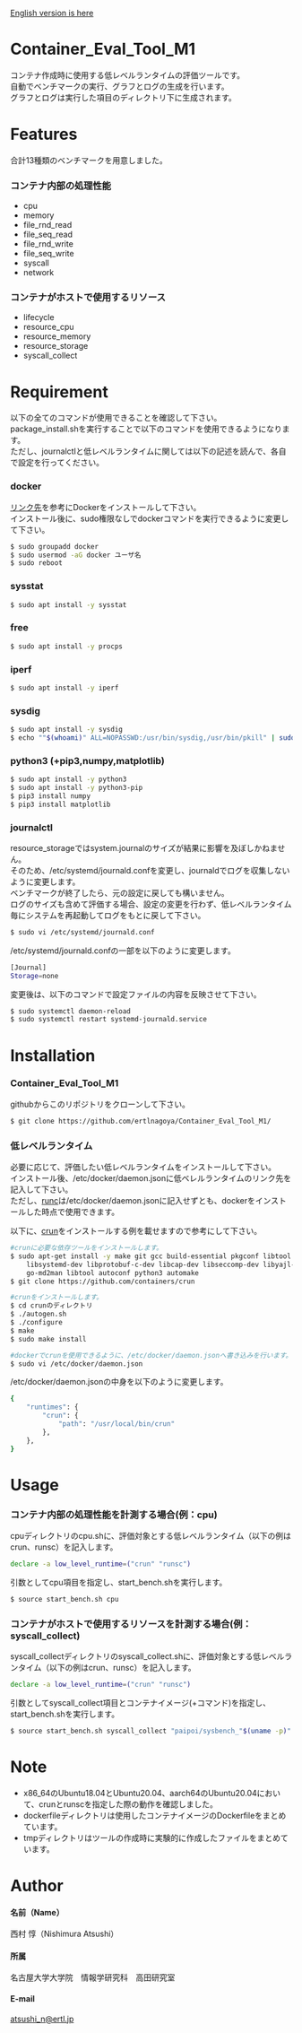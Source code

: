 [English version is here](https://github.com/ertlnagoya/Container_Eval_Tool_M1/blob/master/README%20_en.md)  
# Container_Eval_Tool_M1
コンテナ作成時に使用する低レベルランタイムの評価ツールです。   
自動でベンチマークの実行、グラフとログの生成を行います。  
グラフとログは実行した項目のディレクトリ下に生成されます。

# Features
合計13種類のベンチマークを用意しました。  
### コンテナ内部の処理性能
* cpu  
* memory
* file_rnd_read
* file_seq_read
* file_rnd_write
* file_seq_write
* syscall
* network
### コンテナがホストで使用するリソース
* lifecycle
* resource_cpu
* resource_memory
* resource_storage
* syscall_collect

# Requirement
以下の全てのコマンドが使用できることを確認して下さい。  
package_install.shを実行することで以下のコマンドを使用できるようになります。  
ただし、journalctlと低レベルランタイムに関しては以下の記述を読んで、各自で設定を行ってください。  
### docker  
[リンク先](https://matsuand.github.io/docs.docker.jp.onthefly/engine/install/ubuntu/)を参考にDockerをインストールして下さい。  
インストール後に、sudo権限なしでdockerコマンドを実行できるように変更して下さい。  
```bash
$ sudo groupadd docker
$ sudo usermod -aG docker ユーザ名
$ sudo reboot
```
### sysstat  
```bash
$ sudo apt install -y sysstat
```
### free  
```bash
$ sudo apt install -y procps
```
### iperf  
```bash
$ sudo apt install -y iperf
```
### sysdig  
```bash
$ sudo apt install -y sysdig
$ echo ""$(whoami)" ALL=NOPASSWD:/usr/bin/sysdig,/usr/bin/pkill" | sudo EDITOR='tee -a' visudo
```
### python3 (+pip3,numpy,matplotlib)  
```bash
$ sudo apt install -y python3
$ sudo apt install -y python3-pip
$ pip3 install numpy
$ pip3 install matplotlib
```
### journalctl  
resource_storageではsystem.journalのサイズが結果に影響を及ぼしかねません。  
そのため、/etc/systemd/journald.confを変更し、journaldでログを収集しないように変更します。  
ベンチマークが終了したら、元の設定に戻しても構いません。  
ログのサイズも含めて評価する場合、設定の変更を行わず、低レベルランタイム毎にシステムを再起動してログをもとに戻して下さい。
```bash
$ sudo vi /etc/systemd/journald.conf
```  
/etc/systemd/journald.confの一部を以下のように変更します。  
```bash
[Journal]
Storage=none
```
変更後は、以下のコマンドで設定ファイルの内容を反映させて下さい。  
```bash
$ sudo systemctl daemon-reload 
$ sudo systemctl restart systemd-journald.service
```  

# Installation
### Container_Eval_Tool_M1  
githubからこのリポジトリをクローンして下さい。  
```bash
$ git clone https://github.com/ertlnagoya/Container_Eval_Tool_M1/
```
### 低レベルランタイム  
[](デフォルトで[runc](https://github.com/opencontainers/runc)、[crun](https://github.com/containers/crun)、[runsc](https://gvisor.dev/docs/user_guide/install/)を使用するように設定しています。  )
必要に応じて、評価したい低レベルランタイムをインストールして下さい。  
インストール後、/etc/docker/daemon.jsonに低ベレルランタイムのリンク先を記入して下さい。  
ただし、[runc](https://github.com/opencontainers/runc)は/etc/docker/daemon.jsonに記入せずとも、dockerをインストールした時点で使用できます。  

以下に、[crun](https://github.com/containers/crun)をインストールする例を載せますので参考にして下さい。  
```bash
#crunに必要な依存ツールをインストールします。
$ sudo apt-get install -y make git gcc build-essential pkgconf libtool \
    libsystemd-dev libprotobuf-c-dev libcap-dev libseccomp-dev libyajl-dev \
    go-md2man libtool autoconf python3 automake
$ git clone https://github.com/containers/crun

#crunをインストールします。
$ cd crunのディレクトリ
$ ./autogen.sh
$ ./configure
$ make
$ sudo make install

#dockerでcrunを使用できるように、/etc/docker/daemon.jsonへ書き込みを行います。
$ sudo vi /etc/docker/daemon.json
```  
/etc/docker/daemon.jsonの中身を以下のように変更します。
```bash
{
    "runtimes": {
        "crun": {
            "path": "/usr/local/bin/crun"
        },
    },
}
```

# Usage
### コンテナ内部の処理性能を計測する場合(例：cpu) 
cpuディレクトリのcpu.shに、評価対象とする低レベルランタイム（以下の例はcrun、runsc）を記入します。
```bash
declare -a low_level_runtime=("crun" "runsc")
```
引数としてcpu項目を指定し、start_bench.shを実行します。
```bash
$ source start_bench.sh cpu
```
### コンテナがホストで使用するリソースを計測する場合(例：syscall_collect) 
syscall_collectディレクトリのsyscall_collect.shに、評価対象とする低レベルランタイム（以下の例はcrun、runsc）を記入します。
```bash
declare -a low_level_runtime=("crun" "runsc")
```
引数としてsyscall_collect項目とコンテナイメージ(+コマンド)を指定し、start_bench.shを実行します。
```bash
$ source start_bench.sh syscall_collect "paipoi/sysbench_"$(uname -p)" sysbench --test=cpu --cpu-max-prime=20000 --num-threads=1 run"
```

# Note
* x86_64のUbuntu18.04とUbuntu20.04、aarch64のUbuntu20.04において、crunとrunscを指定した際の動作を確認しました。  
* dockerfileディレクトリは使用したコンテナイメージのDockerfileをまとめています。  
* tmpディレクトリはツールの作成時に実験的に作成したファイルをまとめています。

# Author
#### 名前（Name）  
西村 惇（Nishimura Atsushi）
#### 所属  
名古屋大学大学院　情報学研究科　高田研究室　
#### E-mail  
atsushi_n@ertl.jp
